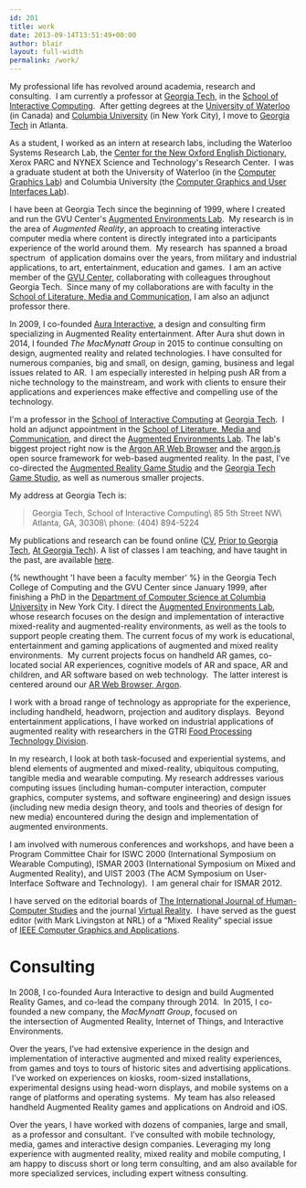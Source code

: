 ```yaml
---
id: 201
title: work
date: 2013-09-14T13:51:49+00:00
author: blair
layout: full-width
permalink: /work/
---
```

My professional life has revolved around academia, research and consulting.  I am currently a professor at [Georgia Tech](http://www.gatech.edu), in the [School of Interactive Computing](http://www.ic.gatech.edu).  After getting degrees at the [University of Waterloo](http://www.uwaterloo.ca) (in Canada) and [Columbia University](http://www.columbia.edu) (in New York City), I move to [Georgia Tech](http://www.gatech.edu) in Atlanta.

As a student, I worked as an intern at research labs, including the Waterloo Systems Research Lab, the [Center for the New Oxford English Dictionary](https://cs.uwaterloo.ca/~fwtompa/newoed-project.html), Xerox PARC and NYNEX Science and Technology's Research Center.  I was a graduate student at both the University of Waterloo (in the [Computer Graphics Lab](http://www.cgl.uwaterloo.ca)) and Columbia University (the [Computer Graphics and User Interfaces Lab](http://graphics.cs.columbia.edu/home/)).

I have been at Georgia Tech since the beginning of 1999, where I created and run the GVU Center's [Augmented Environments Lab](http://ael.gatech.edu/lab).  My research is in the area of *Augmented Reality*, an approach to creating interactive computer media where content is directly integrated into a participants experience of the world around them.  My research  has spanned a broad spectrum  of application domains over the years, from military and industrial applications, to art, entertainment, education and games.  I am an active member of the [GVU Center](http://www.gvu.gatech.edu), collaborating with colleagues throughout Georgia Tech.  Since many of my collaborations are with faculty in the [School of Literature, Media and Communication](http://www.lmc.gatech.edu), I am also an adjunct professor there.

In 2009, I co-founded [Aura Interactive](http://www.aurainteractive.com), a design and consulting firm specializing in Augmented Reality entertainment.  After Aura shut down in 2014, I founded _The MacMynatt Group_ in 2015 to continue consulting on design, augmented reality and related technologies.  I have consulted for numerous companies, big and small, on design, gaming, business and legal issues related to AR.  I am especially interested in helping push AR from a niche technology to the mainstream, and work with clients to ensure their applications and experiences make effective and compelling use of the technology.








I'm a professor in the [School of Interactive Computing](http://www.ic.gatech.edu) at [Georgia Tech](http://www.gatech.edu).  I hold an adjunct appointment in the [School of Literature, Media and Communication](http://www.lcc.gatech.edu/), and direct the [Augmented Environments Lab](http://www.augmentedenvironments.org/lab).  The lab's biggest project right now is the [Argon AR Web Browser](http://argon.gatech.edu) and the [argon.js](http://argonjs.io) open source framework for web-based augmented reality.  In the past, I've co-directed the [Augmented Reality Game Studio](http://argamestudio.org) and the [Georgia Tech Game Studio](http://gamestudio.gatech.edu), as well as numerous smaller projects.

My address at Georgia Tech is:

>Georgia Tech, School of Interactive Computing\\
>85 5th Street NW\\
>Atlanta, GA, 30308\\
>phone: (404) 894-5224

My publications and research can be found online (<a href="http://www.cc.gatech.edu/~blair/cv.pdf">CV</a>, <a title="Older Pubs" href="http://blairmacintyre.com/olderpubs/">Prior to Georgia Tech</a>, <a href="http://ael.gatech.edu/lab/author/blair" target="_blank">At Georgia Tech</a>). A list of classes I am teaching, and have taught in the past, are available <a title="Teaching" href="http://blairmacintyre.com/teaching/" target="_blank">here</a>.</p>

{% newthought 'I have been a faculty member' %} in the Georgia Tech College of Computing and the GVU Center since January 1999, after finishing a PhD in the <a title="http://www.cs.columbia.edu/" href="http://www.cs.columbia.edu/">Department of Computer Science at Columbia University</a> in New York City. I direct the <a href="http://ael.gatech.edu/lab" target="_blank">Augmented Environments Lab</a>, whose research focuses on the design and implementation of interactive mixed-reality and augmented-reality environments, as well as the tools to support people creating them. The current focus of my work is educational, entertainment and gaming applications of augmented and mixed reality environments.  My current projects focus on handheld AR games, co-located social AR experiences, cognitive models of AR and space, AR and children, and AR software based on web technology.  The latter interest is centered around our <a href="http://argon.gatech.edu" target="_blank">AR Web Browser, Argon</a>.</p>
<p>I work with a broad range of technology as appropriate for the experience, including handheld, headworn, projection and auditory displays.  Beyond entertainment applications, I have worked on industrial applications of augmented reality with researchers in the GTRI <a title="http://foodtech.gatech.edu/" href="http://foodtech.gatech.edu/">Food Processing Technology Division</a>.</p>
<p>In my research, I look at both task-focused and experiential systems, and blend elements of augmented and mixed-reality, ubiquitous computing, tangible media and wearable computing. My research addresses various computing issues (including human-computer interaction, computer graphics, computer systems, and software engineering) and design issues (including new media design theory, and tools and theories of design for new media) encountered during the design and implementation of augmented environments.</p>
<p>I am involved with numerous conferences and workshops, and have been a Program Committee Chair for ISWC 2000 (International Symposium on Wearable Computing), ISMAR 2003 (International Symposium on Mixed and Augmented Reality), and UIST 2003 (The ACM Symposium on User-Interface Software and Technology).  I am general chair for ISMAR 2012.</p>
<p>I have served on the editorial boards of <a title="http://www.elsevier.com/wps/find/journaldescription.cws_home/622846/description#description" href="http://www.elsevier.com/wps/find/journaldescription.cws_home/622846/description#description">The International Journal of Human-Computer Studies</a> and the journal <a title="http://www.springerlink.com/link.asp?id=108194" href="http://www.springerlink.com/link.asp?id=108194">Virtual Reality</a>.  I have served as the guest editor (with Mark Livingston at NRL) of a &#8220;Mixed Reality&#8221; special issue of <a title="http://www.computer.org/cga/" href="http://www.computer.org/cga/">IEEE Computer Graphics and Applications</a>.</p>
	
    
# Consulting
    
In 2008, I co-founded Aura Interactive to design and build Augmented Reality Games, and co-lead the company through 2014.  In 2015, I co-founded a new company, the _MacMynatt Group_, focused on the intersection of Augmented Reality, Internet of Things, and Interactive Environments.

Over the years, I&#8217;ve had extensive experience in the design and implementation of interactive augmented and mixed reality experiences, from games and toys to tours of historic sites and advertising applications.  I&#8217;ve worked on experiences on kiosks, room-sized installations, experimental designs using head-worn displays, and mobile systems on a range of platforms and operating systems.  My team has also released handheld Augmented Reality games and applications on Android and iOS.

Over the years, I have worked with dozens of companies, large and small,  as a professor and consultant.  I&#8217;ve consulted with mobile technology, media, games and interactive design companies. Leveraging my long experience with augmented reality, mixed reality and mobile computing, I am happy to discuss short or long term consulting, and am also available for more specialized services, including expert witness consulting.